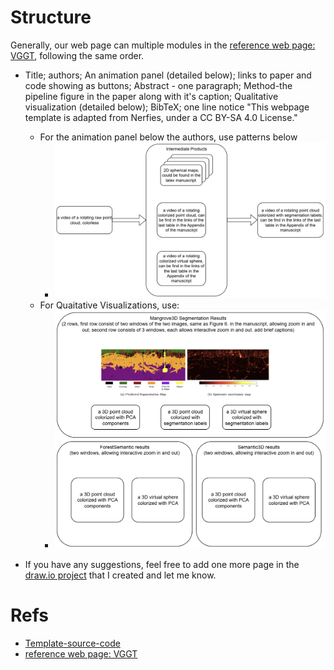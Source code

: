 # Structure
Generally, our web page can multiple modules in the [reference web page: VGGT](https://vgg-t.github.io/), following the same order. 
- Title; authors; An animation panel (detailed below); links to paper and code showing as buttons; Abstract - one paragraph; Method-the pipeline figure in the paper along with it's caption; Qualitative visualization (detailed below); BibTeX; one line notice "This webpage template is adapted from Nerfies, under a CC BY-SA 4.0 License."
    - For the animation panel below the authors, use patterns below
        - ![Animation Panel](figures/through-lidars-eye-animation-panel1.drawio.png)
    - For Quaitative Visualizations, use:
        - ![qualitative visuals](figures/through-lidars-eye-Qualitative%20Visualizations.drawio.png)

- If you have any suggestions, feel free to add one more page in the [draw.io project](https://app.diagrams.net/#G1frAHk5ogYeRZbYux3RabhOyAAK4O4-zF#%7B%22pageId%22%3A%226aUZKJHKyU2D8GGN8WgK%22%7D) that I created and let me know.

# Refs
- [Template-source-code](https://github.com/nerfies/nerfies.github.io)
- [reference web page: VGGT](https://vgg-t.github.io/)